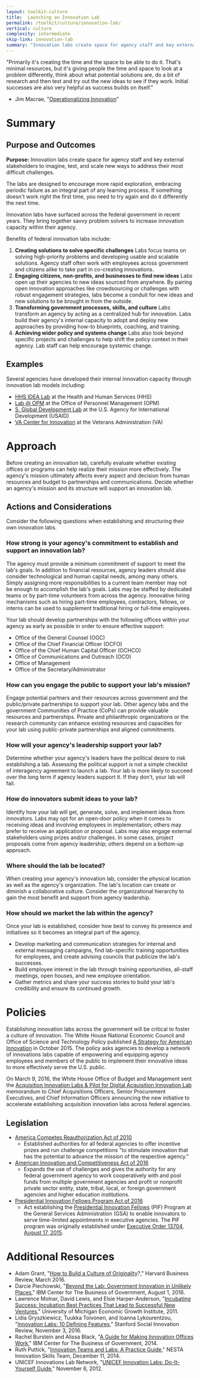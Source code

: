```yaml
---
layout: toolkit-culture
title:  Launching an Innovation Lab
permalink: /toolkit/culture/innovation-lab/
vertical: culture
complexity: intermediate
skip-link: innovation-lab
summary: "Innovation labs create space for agency staff and key external stakeholders to imagine, test, and scale new ways to address their most difficult challenges." 
---
```


&quot;Primarily it&#39;s creating the time and the space to be able to do it. That&#39;s minimal resources, but it&#39;s giving people the time and space to look at a problem differently, think about what potential solutions are, do a bit of research and then test and try out the new ideas to see if they work. Initial successes are also very helpful as success builds on itself.&quot;

-  Jim Macrae, &quot;[Operationalizing Innovation](https://www.hhs.gov/idealab/2015/11/25/operationalizing-innovation-qa-jim-macrae/)&quot;

# Summary

## Purpose and Outcomes

**Purpose:** Innovation labs create space for agency staff and key external stakeholders to imagine, test, and scale new ways to address their most difficult challenges.

The labs are designed to encourage more rapid exploration, embracing periodic failure as an integral part of any learning process. If something doesn&#39;t work right the first time, you need to try again and do it differently the next time.

Innovation labs have surfaced across the federal government in recent years. They bring together savvy problem solvers to increase innovation capacity within their agency.

Benefits of federal innovation labs include:

1. **Creating solutions to solve specific challenges**
Labs focus teams on solving high-priority problems and developing usable and scalable solutions. Agency staff often work with employees across government and citizens alike to take part in co-creating innovations.
2. **Engaging citizens, non-profits, and businesses to find new ideas**
Labs open up their agencies to new ideas sourced from anywhere. By pairing open innovation approaches like crowdsourcing or challenges with robust engagement strategies, labs become a conduit for new ideas and new solutions to be brought in from the outside.
3. **Transforming government processes, skills, and culture**
Labs transform an agency by acting as a centralized hub for innovation. Labs build their agency&#39;s internal capacity to adopt and deploy new approaches by providing how-to blueprints, coaching, and training.
4. **Achieving wider policy and systems change**
Labs also look beyond specific projects and challenges to help shift the policy context in their agency. Lab staff can help encourage systemic change.

## Examples

Several agencies have developed their internal innovation capacity through innovation lab models including:

-  [HHS IDEA Lab](https://www.hhs.gov/idealab/) at the Health and Human Services (HHS)
-  [Lab @ OPM](https://lab.opm.gov/) at the Office of Personnel Management (OPM)
-  [S. Global Development Lab](https://www.usaid.gov/GlobalDevLab) at the U.S. Agency for International Development (USAID)
-  [VA Center for Innovation](https://www.innovation.va.gov/) at the Veterans Administration (VA)



# Approach

Before creating an innovation lab, carefully evaluate whether existing offices or programs can help realize their mission more effectively. The agency&#39;s mission ultimately affects every aspect and decision from human resources and budget to partnerships and communications. Decide whether an agency&#39;s mission and its structure will support an innovation lab.

## Actions and Considerations

Consider the following questions when establishing and structuring their own innovation labs.

### How strong is your agency&#39;s commitment to establish and support an innovation lab?

The agency must provide a minimum commitment of support to meet the lab&#39;s goals. In addition to financial resources, agency leaders should also consider technological and human capital needs, among many others. Simply assigning more responsibilities to a current team member may not be enough to accomplish the lab&#39;s goals. Labs may be staffed by dedicated teams or by part-time volunteers from across the agency. Innovative hiring mechanisms such as hiring part-time employees, contractors, fellows, or interns can be used to supplement traditional hiring or full-time employees.

Your lab should develop partnerships with the following offices within your agency as early as possible in order to ensure effective support:

-  Office of the General Counsel (OGC)
-  Office of the Chief Financial Officer (OCFO)
-  Office of the Chief Human Capital Officer (OCHCO)
-  Office of Communications and Outreach (OCO)
-  Office of Management
-  Office of the Secretary/Administrator

### How can you engage the public to support your lab&#39;s mission?

Engage potential partners and their resources across government and the public/private partnerships to support your lab. Other agency labs and the government Communities of Practice (CoPs) can provide valuable resources and partnerships. Private and philanthropic organizations or the research community can enhance existing resources and capacities for your lab using public-private partnerships and aligned commitments.

### How will your agency&#39;s leadership support your lab?

Determine whether your agency&#39;s leaders have the political desire to risk establishing a lab. Assessing the political support is not a simple checklist of interagency agreement to launch a lab. Your lab is more likely to succeed over the long term if agency leaders support it.  If they don&#39;t, your lab will fail.

### How do innovators submit ideas to your lab?

Identify how your lab will get, generate, solve, and implement ideas from innovators. Labs may opt for an open-door policy when it comes to receiving ideas and involving employees in implementation; others may prefer to receive an application or proposal. Labs may also engage external stakeholders using prizes and/or challenges. In some cases, project proposals come from agency leadership; others depend on a bottom-up approach.

### Where should the lab be located?

When creating your agency&#39;s innovation lab, consider the physical location as well as the agency&#39;s organization. The lab&#39;s location can create or diminish a collaborative culture. Consider the organizational hierarchy to gain the most benefit and support from agency leadership.

### How should we market the lab within the agency?

Once your lab is established, consider how best to convey its presence and initiatives so it becomes an integral part of the agency.

-  Develop marketing and communication strategies for internal and external messaging campaigns, find lab-specific training opportunities for employees, and create advising councils that publicize the lab&#39;s successes.
-  Build employee interest in the lab through training opportunities, all-staff meetings, open houses, and new employee orientation.
-  Gather metrics and share your success stories to build your lab&#39;s credibility and ensure its continued growth.

# Policies

Establishing innovation labs across the government will be critical to foster a culture of innovation. The White House National Economic Council and Office of Science and Technology Policy published [A Strategy for American Innovation](https://obamawhitehouse.archives.gov/sites/default/files/strategy_for_american_innovation_october_2015.pdf) in October 2015. The policy asks agencies to develop a network of innovations labs capable of empowering and equipping agency employees and members of the public to implement their innovative ideas to more effectively serve the U.S. public.

On March 9, 2016, the White House Office of Budget and Management sent the [Acquisition Innovation Labs &amp; Pilot for Digital Acquisition Innovation Lab](https://obamawhitehouse.archives.gov/sites/default/files/omb/procurement/memo/acquisition-innovation-labs-and-pilot-for-digital-acquisition-innovation-lab-memorandum.pdf) memorandum to Chief Acquisitions Officers, Senior Procurement Executives, and Chief Information Officers announcing the new initiative to accelerate establishing acquisition innovation labs across federal agencies.

## Legislation

-  [America Competes Reauthorization Act of 2010](https://www.gpo.gov/fdsys/pkg/PLAW-111publ358/html/PLAW-111publ358.htm)
     -  Established authorities for all federal agencies to offer incentive prizes and run challenge competitions &quot;to stimulate innovation that has the potential to advance the mission of the respective agency.&quot;
-  [American Innovation and Competitiveness Act of 2016](https://www.congress.gov/bill/114th-congress/senate-bill/3084)
     -  Expands the use of challenges and gives the authority for any federal government agency to work cooperatively with and pool funds from multiple government agencies and profit or nonprofit private sector entity, state, tribal, local, or foreign government agencies and higher education institutions.
-  [Presidential Innovation Fellows Program Act of 2016](https://www.congress.gov/bill/115th-congress/senate-bill/163/text?q=%7B%22search%22%3A%5B%22innovation+labs%22%5D%7D&amp;r=1)
     -  Act establishing the [Presidential Innovation Fellows](https://presidentialinnovationfellows.gov/) (PIF) Program at the General Services Administration (GSA) to enable innovators to serve time-limited appointments in executive agencies. The PIF program was originally established under [Executive Order 13704, August 17, 2015](https://www.gpo.gov/fdsys/search/pagedetails.action?st=3+CFR+13704+-+EXECUTIVE+ORDER+13704+OF+AUGUST+17%2C+2015.+PRESIDENTIAL+INNOVATION+FELLOWS+PROGRAM&amp;granuleId=CFR-2016-title3-vol1-eo13704&amp;packageId=CFR-2016-title3-vol1&amp;fromState=).

# Additional Resources

-  Adam Grant, &quot;[How to Build a Culture of Originality](https://hbr.org/2016/03/how-to-build-a-culture-of-originality)?,&quot; Harvard Business Review, March 2016.
-  Darcie Piechowski, &quot;[Beyond the Lab: Government Innovation in Unlikely Places](http://www.businessofgovernment.org/blog/business-government/beyond-lab-government-innovation-unlikely-places),&quot; IBM Center for The Business of Government, August 1, 2016.
-  Lawrence Molnar, David Lewis, and Elsie Harper-Anderson, &quot;[Incubating Success: Incubation Best Practices That Lead to Successful New Ventures](http://economicgrowth.umich.edu/publications/incubating-success-incubation-best-practices-that-lead-to-successful-new-ventures/),&quot; University of Michigan Economic Growth Institute, 2011.
-  Lidia Gryszkiewicz, Tuukka Toivonen, and Ioanna Lykourentzou, &quot;[Innovation Labs: 10 Defining Features](https://ssir.org/articles/entry/innovation_labs_10_defining_features),&quot; Stanford Social Innovation Review, November 3, 2016.
-  Rachel Burstein and Alissa Black, &quot;[A Guide for Making Innovation Offices Work](http://www.businessofgovernment.org/sites/default/files/A%20Guide%20for%20Making%20Innovation%20Offices%20Work.pdf),&quot; IBM Center for The Business of Government, 2014.
-  Ruth Puttick, &quot;[Innovation Teams and Labs: A Practice Guide](http://www.nesta.org.uk/sites/default/files/innovation_teams_and_labs_a_practice_guide.pdf),&quot; NESTA Innovation Skills Team, December 11, 2014.
-  UNICEF Innovations Lab Network, &quot;[UNICEF Innovation Labs: Do-It-Yourself Guide](https://blogs.unicef.org/innovation/unicef-innovation-lab-do-it-yourself-guide/),&quot; November 6, 2012.
